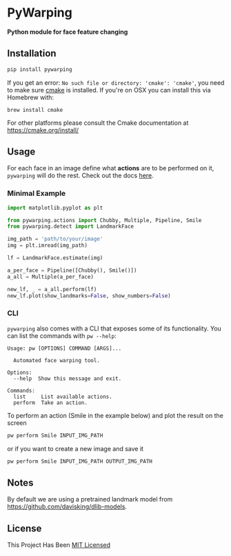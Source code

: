 # PyWarping
**Python module for face feature changing**

## Installation

```bash
pip install pywarping
```

If you get an error: `No such file or directory: 'cmake': 'cmake'`, you
need to make sure [cmake](www.cmake.org) is installed.  If you're on OSX you can install this via
Homebrew with:

```shell
brew install cmake
```

For other platforms please consult the Cmake documentation at <https://cmake.org/install/>

## Usage
For each face in an image define what **actions** are to be performed on it, `pywarping` will do the rest.
Check out the docs [here](https://github.com/dopevog/pywarping/tree/master/docs).
### Minimal Example
```python
import matplotlib.pyplot as plt

from pywarping.actions import Chubby, Multiple, Pipeline, Smile
from pywarping.detect import LandmarkFace

img_path = 'path/to/your/image'
img = plt.imread(img_path)

lf = LandmarkFace.estimate(img)

a_per_face = Pipeline([Chubby(), Smile()])
a_all = Multiple(a_per_face)

new_lf, _ = a_all.perform(lf)
new_lf.plot(show_landmarks=False, show_numbers=False)
```

### CLI
`pywarping` also comes with a CLI that exposes some
of its functionality. You can list the commands with `pw --help`:

```text
Usage: pw [OPTIONS] COMMAND [ARGS]...

  Automated face warping tool.

Options:
  --help  Show this message and exit.

Commands:
  list     List available actions.
  perform  Take an action.
```

To perform an action (Smile in the example below) and plot the result on the screen 
```bash
pw perform Smile INPUT_IMG_PATH
```

or if you want to create a new image and save it
```bash
pw perform Smile INPUT_IMG_PATH OUTPUT_IMG_PATH
```

## Notes
By default we are using a pretrained landmark model from https://github.com/davisking/dlib-models.

## License
This Project Has Been [MIT Licensed](LICENSE)
